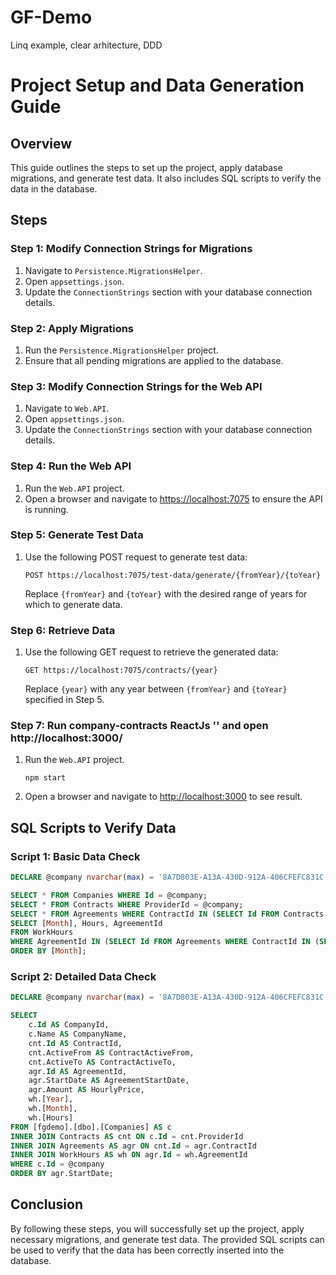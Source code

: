 # GF-Demo
Linq example, clear arhitecture, DDD

# Project Setup and Data Generation Guide

## Overview

This guide outlines the steps to set up the project, apply database migrations, and generate test data. It also includes SQL scripts to verify the data in the database.

## Steps

### Step 1: Modify Connection Strings for Migrations

1. Navigate to `Persistence.MigrationsHelper`.
2. Open `appsettings.json`.
3. Update the `ConnectionStrings` section with your database connection details.

### Step 2: Apply Migrations

1. Run the `Persistence.MigrationsHelper` project.
2. Ensure that all pending migrations are applied to the database.

### Step 3: Modify Connection Strings for the Web API

1. Navigate to `Web.API`.
2. Open `appsettings.json`.
3. Update the `ConnectionStrings` section with your database connection details.

### Step 4: Run the Web API

1. Run the `Web.API` project.
2. Open a browser and navigate to [https://localhost:7075](https://localhost:7075) to ensure the API is running.

### Step 5: Generate Test Data

1. Use the following POST request to generate test data:
    ```
    POST https://localhost:7075/test-data/generate/{fromYear}/{toYear}
    ```
    Replace `{fromYear}` and `{toYear}` with the desired range of years for which to generate data.

### Step 6: Retrieve Data

1. Use the following GET request to retrieve the generated data:
    ```
    GET https://localhost:7075/contracts/{year}
    ```
    Replace `{year}` with any year between `{fromYear}` and `{toYear}` specified in Step 5.
	
### Step 7: Run company-contracts ReactJs '' and open http://localhost:3000/ 
1. Run the `Web.API` project.
    ```
    npm start
    ```
2. Open a browser and navigate to [http://localhost:3000](http://localhost:3000/) to see result.

## SQL Scripts to Verify Data

### Script 1: Basic Data Check

```sql
DECLARE @company nvarchar(max) = '8A7D803E-A13A-430D-912A-406CFEFC831C';

SELECT * FROM Companies WHERE Id = @company;
SELECT * FROM Contracts WHERE ProviderId = @company;
SELECT * FROM Agreements WHERE ContractId IN (SELECT Id FROM Contracts WHERE ProviderId = @company) ORDER BY StartDate;
SELECT [Month], Hours, AgreementId 
FROM WorkHours 
WHERE AgreementId IN (SELECT Id FROM Agreements WHERE ContractId IN (SELECT Id FROM Contracts WHERE ProviderId = @company)) 
ORDER BY [Month];
```

### Script 2: Detailed Data Check

```sql
DECLARE @company nvarchar(max) = '8A7D803E-A13A-430D-912A-406CFEFC831C';

SELECT 
    c.Id AS CompanyId, 
    c.Name AS CompanyName, 
    cnt.Id AS ContractId, 
    cnt.ActiveFrom AS ContractActiveFrom, 
    cnt.ActiveTo AS ContractActiveTo, 
    agr.Id AS AgreementId, 
    agr.StartDate AS AgreementStartDate, 
    agr.Amount AS HourlyPrice, 
    wh.[Year], 
    wh.[Month], 
    wh.[Hours] 
FROM [fgdemo].[dbo].[Companies] AS c
INNER JOIN Contracts AS cnt ON c.Id = cnt.ProviderId
INNER JOIN Agreements AS agr ON cnt.Id = agr.ContractId
INNER JOIN WorkHours AS wh ON agr.Id = wh.AgreementId
WHERE c.Id = @company
ORDER BY agr.StartDate;
```

## Conclusion

By following these steps, you will successfully set up the project, apply necessary migrations, and generate test data. The provided SQL scripts can be used to verify that the data has been correctly inserted into the database.
